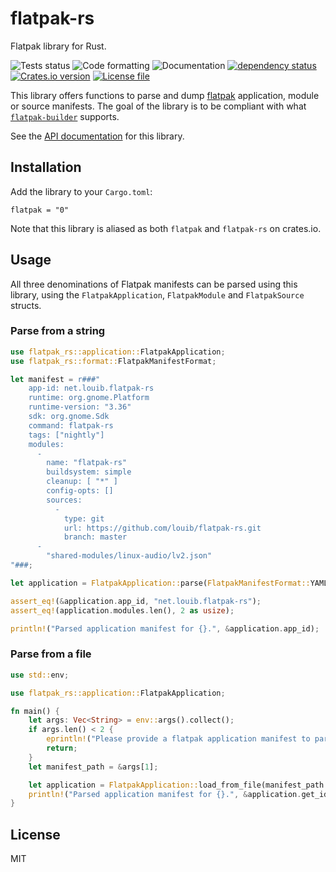 # flatpak-rs
Flatpak library for Rust.

![Tests status](https://github.com/louib/flatpak-rs/workflows/tests/badge.svg)
![Code formatting](https://github.com/louib/flatpak-rs/workflows/formatting/badge.svg)
![Documentation](https://github.com/louib/flatpak-rs/workflows/doc/badge.svg)
[![dependency status](https://deps.rs/repo/github/louib/flatpak-rs/status.svg)](https://deps.rs/repo/github/louib/flatpak-rs)
[![Crates.io version](https://img.shields.io/crates/v/flatpak-rs?style=flat-square)](https://crates.io/crates/flatpak-rs)
[![License file](https://img.shields.io/github/license/louib/flatpak-rs)](https://github.com/louib/flatpak-rs/blob/master/LICENSE)

This library offers functions to parse and dump [flatpak](https://github.com/flatpak/flatpak) application,
module or source manifests. The goal of the library is to be compliant with what
[`flatpak-builder`](https://github.com/flatpak/flatpak-builder) supports.

See the [API documentation](https://docs.rs/flatpak/) for this library.

## Installation
Add the library to your `Cargo.toml`:
```ignore
flatpak = "0"
```

Note that this library is aliased as both `flatpak` and `flatpak-rs` on crates.io.

## Usage
All three denominations of Flatpak manifests can be parsed using this library,
using the `FlatpakApplication`, `FlatpakModule` and `FlatpakSource` structs.

### Parse from a string
```rust
use flatpak_rs::application::FlatpakApplication;
use flatpak_rs::format::FlatpakManifestFormat;

let manifest = r###"
    app-id: net.louib.flatpak-rs
    runtime: org.gnome.Platform
    runtime-version: "3.36"
    sdk: org.gnome.Sdk
    command: flatpak-rs
    tags: ["nightly"]
    modules:
      -
        name: "flatpak-rs"
        buildsystem: simple
        cleanup: [ "*" ]
        config-opts: []
        sources:
          -
            type: git
            url: https://github.com/louib/flatpak-rs.git
            branch: master
      -
        "shared-modules/linux-audio/lv2.json"
"###;

let application = FlatpakApplication::parse(FlatpakManifestFormat::YAML, manifest).unwrap();

assert_eq!(&application.app_id, "net.louib.flatpak-rs");
assert_eq!(application.modules.len(), 2 as usize);

println!("Parsed application manifest for {}.", &application.app_id);
```
### Parse from a file
```rust
use std::env;

use flatpak_rs::application::FlatpakApplication;

fn main() {
    let args: Vec<String> = env::args().collect();
    if args.len() < 2 {
        eprintln!("Please provide a flatpak application manifest to parse.");
        return;
    }
    let manifest_path = &args[1];

    let application = FlatpakApplication::load_from_file(manifest_path.clone()).unwrap();
    println!("Parsed application manifest for {}.", &application.get_id());
}

```

## License
MIT
